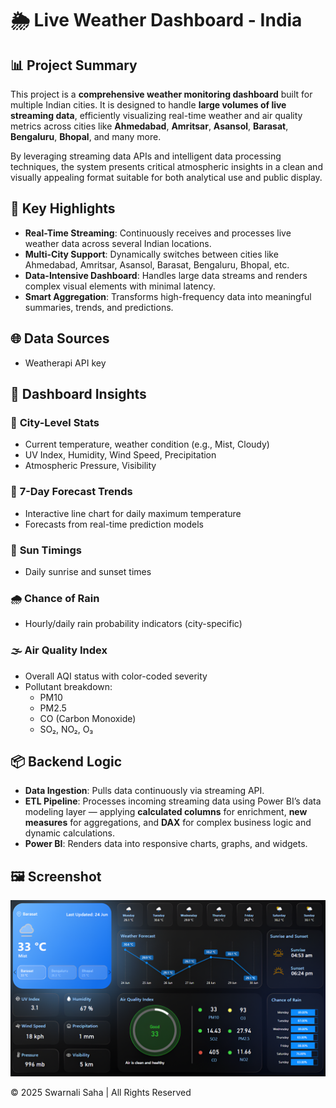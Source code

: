 # 🌦️ Live Weather Dashboard - India

## 📊 Project Summary

This project is a **comprehensive weather monitoring dashboard** built for multiple Indian cities. It is designed to handle **large volumes of live streaming data**, efficiently visualizing real-time weather and air quality metrics across cities like **Ahmedabad**, **Amritsar**, **Asansol**, **Barasat**, **Bengaluru**, **Bhopal**, and many more.

By leveraging streaming data APIs and intelligent data processing techniques, the system presents critical atmospheric insights in a clean and visually appealing format suitable for both analytical use and public display.



## 🚀 Key Highlights

- **Real-Time Streaming**: Continuously receives and processes live weather data across several Indian locations.
- **Multi-City Support**: Dynamically switches between cities like Ahmedabad, Amritsar, Asansol, Barasat, Bengaluru, Bhopal, etc.
- **Data-Intensive Dashboard**: Handles large data streams and renders complex visual elements with minimal latency.
- **Smart Aggregation**: Transforms high-frequency data into meaningful summaries, trends, and predictions.



## 🌐 Data Sources

- Weatherapi API key



## 🧠 Dashboard Insights

### 📍 **City-Level Stats**
- Current temperature, weather condition (e.g., Mist, Cloudy)
- UV Index, Humidity, Wind Speed, Precipitation
- Atmospheric Pressure, Visibility

### 📅 **7-Day Forecast Trends**
- Interactive line chart for daily maximum temperature
- Forecasts from real-time prediction models

### 🌅 **Sun Timings**
- Daily sunrise and sunset times

### 🌧️ **Chance of Rain**
- Hourly/daily rain probability indicators (city-specific)

### 🌫️ **Air Quality Index**
- Overall AQI status with color-coded severity
- Pollutant breakdown:
  - PM10
  - PM2.5
  - CO (Carbon Monoxide)
  - SO₂, NO₂, O₃



## 📦 Backend Logic

- **Data Ingestion**: Pulls data continuously via streaming API.
- **ETL Pipeline**: Processes incoming streaming data using Power BI’s data modeling layer — applying **calculated columns** for enrichment, **new measures** for aggregations, and **DAX** for complex business logic and dynamic calculations.
- **Power BI**: Renders data into responsive charts, graphs, and widgets.



## 🖼️ Screenshot

![Weather Dashboard](https://github.com/Swarnali-Saha/Live_Weather_Dashboard/blob/main/Images/Weather_Report.png)



© 2025 Swarnali Saha | All Rights Reserved
